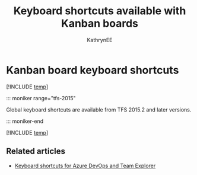 ﻿---
title: Keyboard shortcuts available with Kanban boards
titleSuffix: Azure Boards
description: Use keyboard shortcuts to interact with product, portfolio, and sprint backlogs in Azure Boards, Azure DevOps, & Team Foundation Server   
ms.custom: boards-kanban 
ms.technology: devops-agile
ms.assetid: 
ms.author: kaelli
author: KathrynEE
ms.topic: reference
monikerRange: '>= tfs-2015'
ms.date: 11/19/2018
---

# Kanban board keyboard shortcuts

[!INCLUDE [temp](../includes/version-vsts-tfs-2015-on.md)]

::: moniker range="tfs-2015"

Global keyboard shortcuts are available from TFS 2015.2 and later versions.

::: moniker-end

[!INCLUDE [temp](../../includes/keyboard-shortcuts/work-board-shortcuts.md)]


## Related articles

- [Keyboard shortcuts for Azure DevOps and Team Explorer](../../project/navigation/keyboard-shortcuts.md)


